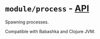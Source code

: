 # `module/process` - [API](./API.md)

Spawning processes.

Compatible with Babashka and Clojure JVM.

